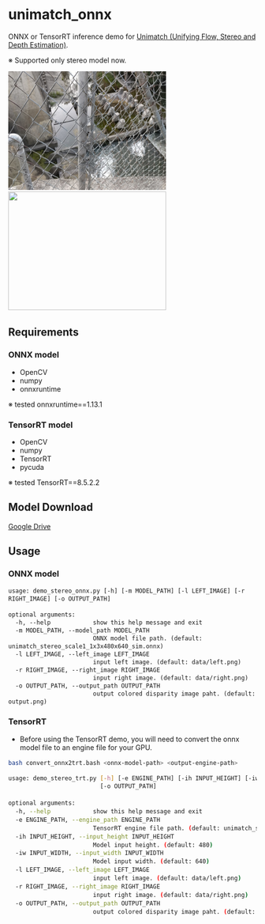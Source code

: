 # unimatch_onnx

ONNX or TensorRT inference demo for [Unimatch (Unifying Flow, Stereo and Depth Estimation)](https://github.com/autonomousvision/unimatch).

※ Supported only stereo model now.

<img src="https://raw.githubusercontent.com/fateshelled/unimatch_onnx/main/data/left.png" width="320" height="240" alt=""><img src="https://user-images.githubusercontent.com/53618876/218768500-db3aeda2-1475-4f31-8301-b599753ac749.png" width="320" height="240" alt="">

## Requirements
### ONNX model
- OpenCV
- numpy
- onnxruntime

※ tested onnxruntime==1.13.1

### TensorRT model
- OpenCV
- numpy
- TensorRT
- pycuda

※ tested TensorRT==8.5.2.2

## Model Download
[Google Drive](https://drive.google.com/drive/folders/1NtOPskzvVHoMQRT_a52QSlOFArGv8mFA)

## Usage
### ONNX model

```
usage: demo_stereo_onnx.py [-h] [-m MODEL_PATH] [-l LEFT_IMAGE] [-r RIGHT_IMAGE] [-o OUTPUT_PATH]

optional arguments:
  -h, --help            show this help message and exit
  -m MODEL_PATH, --model_path MODEL_PATH
                        ONNX model file path. (default: unimatch_stereo_scale1_1x3x480x640_sim.onnx)
  -l LEFT_IMAGE, --left_image LEFT_IMAGE
                        input left image. (default: data/left.png)
  -r RIGHT_IMAGE, --right_image RIGHT_IMAGE
                        input right image. (default: data/right.png)
  -o OUTPUT_PATH, --output_path OUTPUT_PATH
                        output colored disparity image paht. (default: output.png)
```

### TensorRT
- Before using the TensorRT demo, you will need to convert the onnx model file to an engine file for your GPU.
```bash
bash convert_onnx2trt.bash <onnx-model-path> <output-engine-path>
```

```bash
usage: demo_stereo_trt.py [-h] [-e ENGINE_PATH] [-ih INPUT_HEIGHT] [-iw INPUT_WIDTH] [-l LEFT_IMAGE] [-r RIGHT_IMAGE]
                          [-o OUTPUT_PATH]

optional arguments:
  -h, --help            show this help message and exit
  -e ENGINE_PATH, --engine_path ENGINE_PATH
                        TensorRT engine file path. (default: unimatch_stereo_scale1_1x3x480x640_sim.trt)
  -ih INPUT_HEIGHT, --input_height INPUT_HEIGHT
                        Model input height. (default: 480)
  -iw INPUT_WIDTH, --input_width INPUT_WIDTH
                        Model input width. (default: 640)
  -l LEFT_IMAGE, --left_image LEFT_IMAGE
                        input left image. (default: data/left.png)
  -r RIGHT_IMAGE, --right_image RIGHT_IMAGE
                        input right image. (default: data/right.png)
  -o OUTPUT_PATH, --output_path OUTPUT_PATH
                        output colored disparity image paht. (default: output.png)
```
